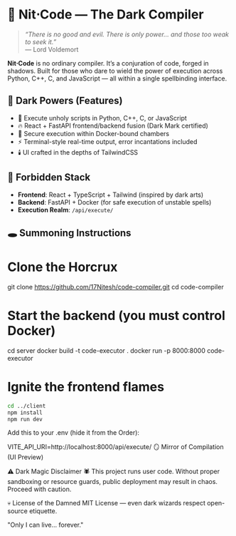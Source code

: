 # 🐍 Nit⋅Code — The Dark Compiler

> *“There is no good and evil. There is only power... and those too weak to seek it.”*  
> — Lord Voldemort

**Nit⋅Code** is no ordinary compiler. It’s a conjuration of code, forged in shadows. Built for those who dare to wield the power of execution across Python, C++, C, and JavaScript — all within a single spellbinding interface.

## 🧪 Dark Powers (Features)

- 🧠 Execute unholy scripts in Python, C++, C, or JavaScript
- 🔥 React + FastAPI frontend/backend fusion (Dark Mark certified)
- 🐉 Secure execution within Docker-bound chambers
- ⚡ Terminal-style real-time output, error incantations included
- 🕯️ UI crafted in the depths of TailwindCSS

## 🦴 Forbidden Stack

- **Frontend**: React + TypeScript + Tailwind (inspired by dark arts)
- **Backend**: FastAPI + Docker (for safe execution of unstable spells)
- **Execution Realm**: `/api/execute/`

## 🕳️ Summoning Instructions

# Clone the Horcrux
git clone https://github.com/17Nitesh/code-compiler.git
cd code-compiler

# Start the backend (you must control Docker)
cd server
docker build -t code-executor .
docker run -p 8000:8000 code-executor

# Ignite the frontend flames
```bash
cd ../client
npm install
npm run dev
```
Add this to your .env (hide it from the Order):

VITE_API_URI=http://localhost:8000/api/execute/
🪞 Mirror of Compilation (UI Preview)


⚠️ Dark Magic Disclaimer
🕷️ This project runs user code. Without proper sandboxing or resource guards, public deployment may result in chaos. Proceed with caution.

💀 License of the Damned
MIT License — even dark wizards respect open-source etiquette.

"Only I can live... forever."
